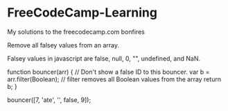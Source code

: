 # FreeCodeCamp-Learning
My solutions to the freecodecamp.com bonfires

Remove all falsey values from an array.

Falsey values in javascript are false, null, 0, "", undefined, and NaN.

function bouncer(arr) {
  // Don't show a false ID to this bouncer.
  var b = arr.filter(Boolean); // filter removes all Boolean values from the array
  return b;
}

bouncer([7, 'ate', '', false, 9]);

